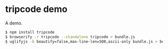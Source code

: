# tripcode demo

A demo.

``` bash
$ npm install tripcode
$ browserify -r tripcode --standalone tripcode > bundle.js
$ uglifyjs -b beautify=false,max-line-len=500,ascii-only bundle.js > bundle.min.js
```